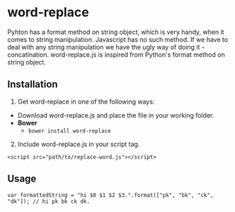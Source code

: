 # word-replace

Pyhton has a format method on string object, which is very handy, when it comes to string manipulation. Javascript has no such method. If we have to deal with any string manipulation we have the ugly way of doing it - concatination.
word-replace.js is inspired from Python's format method on string object.

Installation
-----------

1. Get word-replace in one of the following ways:
  - Download word-replace.js and place the file in your working folder.
  - **Bower**
    - ```bower install word-replace```

2. Include word-replace.js in your script tag.

  ``` <script src="path/to/replace-word.js"></script> ```


Usage
-----

    var formattedString = "hi $0 $1 $2 $3.".format(["pk", "bk", "ck", "dk"]); // hi pk bk ck dk.
